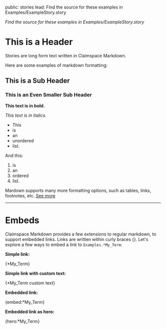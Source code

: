 public: stories
lead: Find the source for these examples in Examples/ExampleStory.story

*Find the source for these examples in Examples/ExampleStory.story*

# This is a Header

Stories are long form text written in Claimspace Markdown.

Here are some examples of markdown formatting:

## This is a Sub Header

### This is an Even Smaller Sub Header

**This text is in bold.**

*This text is in italics.*

  * This
  * is
  * an
  * unordered
  * list.

And this:

  1. is
  2. an
  3. ordered
  4. list.

Mardown supports many more formatting options, such as tables, links, footnotes, etc. [See more](https://github.com/adam-p/markdown-here/wiki/Markdown-Cheatsheet)

----

# Embeds

Claimspace Markdown provides a few extensions to regular markdown, to support embedded links. Links are written within curly braces {}. Let's explore a few ways to embed a link to `Examples.*My_Term`:

**Simple link:**

{*My_Term}

**Simple link with custom text:**

{*My_Term custom text}

**Embedded link:**

{embed:*My_Term}

**Embedded link as hero:**

{hero:*My_Term}

